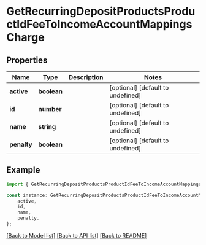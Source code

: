 # GetRecurringDepositProductsProductIdFeeToIncomeAccountMappingsCharge


## Properties

Name | Type | Description | Notes
------------ | ------------- | ------------- | -------------
**active** | **boolean** |  | [optional] [default to undefined]
**id** | **number** |  | [optional] [default to undefined]
**name** | **string** |  | [optional] [default to undefined]
**penalty** | **boolean** |  | [optional] [default to undefined]

## Example

```typescript
import { GetRecurringDepositProductsProductIdFeeToIncomeAccountMappingsCharge } from 'fineract-typescript-client';

const instance: GetRecurringDepositProductsProductIdFeeToIncomeAccountMappingsCharge = {
    active,
    id,
    name,
    penalty,
};
```

[[Back to Model list]](../README.md#documentation-for-models) [[Back to API list]](../README.md#documentation-for-api-endpoints) [[Back to README]](../README.md)
